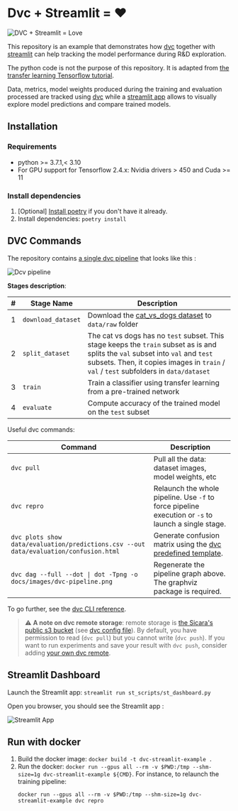 Dvc + Streamlit = ❤️
===

![DVC + Streamlit = Love](./docs/images/dvc_streamlit_header.png)

This repository is an example that demonstrates how [dvc](https://dvc.org/)
together with [streamlit](https://streamlit.io/) can help tracking the model
performance during R&D exploration.

The python code is not the purpose of this repository.
It is adapted from [the transfer learning Tensorflow tutorial](https://www.tensorflow.org/tutorials/images/transfer_learning).

Data, metrics, model weights produced during the training and evaluation processed
are tracked using [dvc](https://dvc.org/)
while a [streamlit app](https://streamlit.io/) allows to visually explore model
predictions and compare trained models.

## Installation

### Requirements

- python >= 3.7.1,< 3.10
- For GPU support for Tensorflow 2.4.x: Nvidia drivers > 450 and Cuda >= 11

### Install dependencies

1. [Optional] [Install poetry](https://python-poetry.org/docs/#installation) if you don't have it already.
2. Install dependencies: `poetry install`

## DVC Commands

The repository contains [a single dvc pipeline](./dvc.yaml) that looks like this :

![Dcv pipeline](./docs/images/dvc-pipeline.png)

**Stages description**:

| # | Stage Name         | Description |
|---|--------------------|-------------|
| 1 | `download_dataset` | Download the [cat_vs_dogs dataset](https://www.tensorflow.org/datasets/catalog/cats_vs_dogs) to `data/raw` folder |
| 2 | `split_dataset`    | The cat vs dogs has no `test` subset. This stage keeps the `train` subset as is and splits the `val` subset into `val` and `test` subsets. Then, it copies images in `train` / `val` / `test` subfolders in `data/dataset` |
| 3 | `train`            | Train a classifier using transfer learning from a pre-trained network |
| 4 | `evaluate`         | Compute accuracy of the trained model on the `test` subset |

Useful dvc commands:

| Command     | Description |
|-------------|-------------|
| `dvc pull`  | Pull all the data: dataset images, model weights, etc |
| `dvc repro` | Relaunch the whole pipeline. Use `-f` to force pipeline execution or `-s` to launch a single stage. |
| `dvc plots show data/evaluation/predictions.csv --out data/evaluation/confusion.html` | Generate confusion matrix using the [dvc predefined template](.dvc/plots/confusion.json).|
| `dvc dag --full --dot \| dot -Tpng -o docs/images/dvc-pipeline.png` | Regenerate the pipeline graph above. The graphviz package is required. |

To go further, see the [dvc CLI reference](https://dvc.org/doc/command-reference).

> ⚠️ **A note on dvc remote storage**:
> remote storage is [the Sicara's public s3 bucket](s3://public-sicara/dvc-remotes/dvc-streamlit-example)
> (see [dvc config file](./.dvc/config)).
> By default, you have permission to read (`dvc pull`) but you cannot write (`dvc push`).
> If you want to run experiments and save your result with `dvc push`,
> consider adding [your own dvc remote](https://dvc.org/doc/command-reference/remote/add).


## Streamlit Dashboard

Launch the Streamlit app: `streamlit run st_scripts/st_dashboard.py`

Open you browser, you should see the Streamlit app :

![Streamlit App](./docs/images/streamlit-inference.png)

## Run with docker

1. Build the docker image: `docker build -t dvc-streamlit-example .`
2. Run the docker: `docker run --gpus all --rm -v $PWD:/tmp --shm-size=1g dvc-streamlit-example ${CMD}`.
   For instance, to relaunch the training pipeline:
   ```
   docker run --gpus all --rm -v $PWD:/tmp --shm-size=1g dvc-streamlit-example dvc repro
   ```
